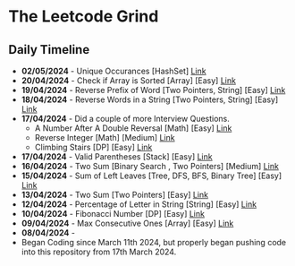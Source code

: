 
# The Leetcode Grind

## Daily Timeline
- **02/05/2024** - Unique Occurances [HashSet] [Link](https://leetcode.com/problems/unique-number-of-occurrences/description/?envType=study-plan-v2&envId=leetcode-75)
- **20/04/2024** - Check if Array is Sorted [Array] [Easy] [Link](https://leetcode.com/problems/check-if-array-is-sorted-and-rotated/description/)
- **19/04/2024** - Reverse Prefix of Word [Two Pointers, String] [Easy] [Link](https://leetcode.com/problems/reverse-prefix-of-word/description/)
- **18/04/2024** - Reverse Words in a String [Two Pointers, String] [Easy] [Link](https://leetcode.com/problems/reverse-words-in-a-string/description/)
- **17/04/2024** - Did a couple of more Interview Questions.
    - A Number After A Double Reversal [Math] [Easy] [Link](https://leetcode.com/problems/a-number-after-a-double-reversal/description/)
    - Reverse Integer [Math] [Medium] [Link](https://leetcode.com/problems/reverse-integer/description/)
    - Climbing Stairs [DP] [Easy] [Link](https://leetcode.com/problems/climbing-stairs/description/) 
- **17/04/2024** - Valid Parentheses [Stack] [Easy] [Link]()
- **16/04/2024** - Two Sum [Binary Search , Two Pointers] [Medium] [Link](https://leetcode.com/problems/two-sum-ii-input-array-is-sorted/description/)
- **15/04/2024** - Sum of Left Leaves [Tree, DFS, BFS, Binary Tree] [Easy] [Link](https://leetcode.com/problems/sum-of-left-leaves/description/)
- **13/04/2024** - Two Sum [Two Pointers] [Easy] [Link](https://leetcode.com/problems/two-sum/description/)
- **12/04/2024** - Percentage of Letter in String [String] [Easy] [Link](https://leetcode.com/problems/percentage-of-letter-in-string/description/)
- **10/04/2024** - Fibonacci Number [DP] [Easy] [Link](https://leetcode.com/problems/fibonacci-number/description/)
- **09/04/2024** - Max Consecutive Ones [Array] [Easy] [Link](https://leetcode.com/problems/max-consecutive-ones/description/)
- **08/04/2024** - 
- Began Coding since March 11th 2024, but properly began pushing code into this repository from 17th March 2024.